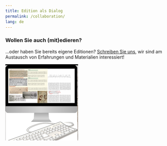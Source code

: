 ```yaml
---
title: Edition als Dialog 
permalink: /collaboration/
lang: de
---
```


### Wollen Sie auch (mit)edieren?
...oder haben Sie bereits eigene Editionen? [Schreiben Sie uns](/contact), wir sind am Austausch von Erfahrungen und Materialien interessiert!

![](/assets/img/PC_4.png)
